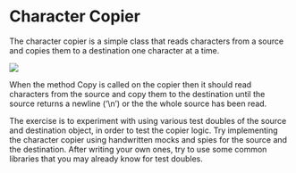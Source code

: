 # Character Copier

The character copier is a simple class that reads characters from a source and copies them to a destination one character at a time.

![](../../_docs-common/images/sc/Copier-Kata.png)

When the method Copy is called on the copier then it should read characters from the source and copy them to the destination until 
the source returns a newline (‘\n’) or the the whole source has been read.

The exercise is to experiment with using various test doubles of the source and destination object, in order to test the copier logic.
Try implementing the character copier using handwritten mocks and spies for the source and the destination. 
After writing your own ones, try to use some common libraries that you may already know for test doubles.